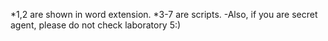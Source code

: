 *1,2 are shown in word extension.
*3-7 are scripts.
-Also, if you are secret agent, please do not check laboratory 5:)
